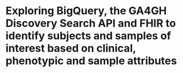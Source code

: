 # Exploring BigQuery, the GA4GH Discovery Search API and FHIR to identify subjects and samples of interest based on clinical, phenotypic and sample attributes
